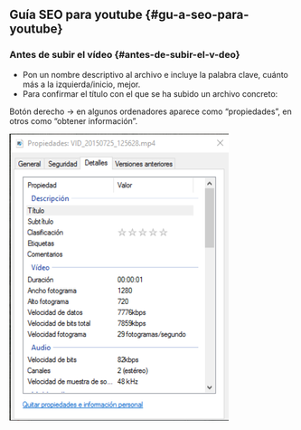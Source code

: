 ## Guía SEO para youtube {#gu-a-seo-para-youtube}

### Antes de subir el vídeo {#antes-de-subir-el-v-deo}

* Pon un nombre descriptivo al archivo e incluye la palabra clave, cuánto más a la izquierda/inicio, mejor.  
* Para confirmar el título con el que se ha subido un archivo concreto:

Botón derecho -&gt; en algunos ordenadores aparece como “propiedades”, en otros como “obtener información”.

![Captura de pantalla 2017-06-24 a la(s) 17.41.50.png](/img/image7.png)